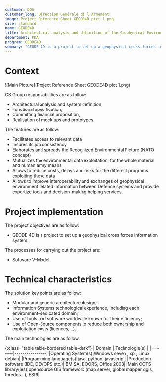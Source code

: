 ```yaml
---
customer: DGA
customer_long: Direction Générale de l'Armement
image: Project Reference Sheet GEODE4D pict 1.png
size: standard
name: GEODE4D
title: Architectural analysis and definition of the Geophysical Environment Information System GEODE 4D
department: PDA
program: GEODE4D
summary: "GEODE 4D is a project to set up a geophysical cross forces information system."
---
```


# Context


![Main Picture](Project Reference Sheet GEODE4D pict 1.png)

CS Group responsabilities are as follow:
* Architectural analysis and system definition
* Functional specification, 
* Committing financial proposition, 
* Realisation of mock ups and prototypes.


The features are as follow:
* Facilitates access to relevant data
* Insures its job consistency
* Elaborates and spreads the Recognized Environmental Picture (NATO concept)
* Mutualizes the environmental data exploitation, for the whole material and human army means
* Allows to reduce costs, delays and risks for the different programs exploiting these data
* Allows to improve interoperability and exchanges of geophysical environment related information between Defence systems and provide expertize tools and decision-making helping services.

# Project implementation

The project objectives are as follow:
* GEODE 4D is a project to set up a geophysical cross forces information system.

The processes for carrying out the project are:
* Software V-Model

# Technical characteristics

The solution key points are as follow:
* Modular and generic architecture design;
* Information Systems technological experience, including each environment-dedicated domain;
* Use of tools and software worldwide known for their efficiency;
* Use of Open-Source components to reduce both ownership and exploitation costs (licences,…).



The main technologies are as follow.

{:class="table table-bordered table-dark"}
| Domain | Technologie(s) |
|--------|----------------|
|Operating System(s)|Windows seven , xp , Linux debian|
|Programming language(s)|java, python, javascript|
|Production software (IDE, DEVOPS etc.)|IBM SA, DOORS, Office 2003|
|Main COTS library(ies)|opensource GIS framework (map server, global mapper qgis, thredds...), ESRI|
